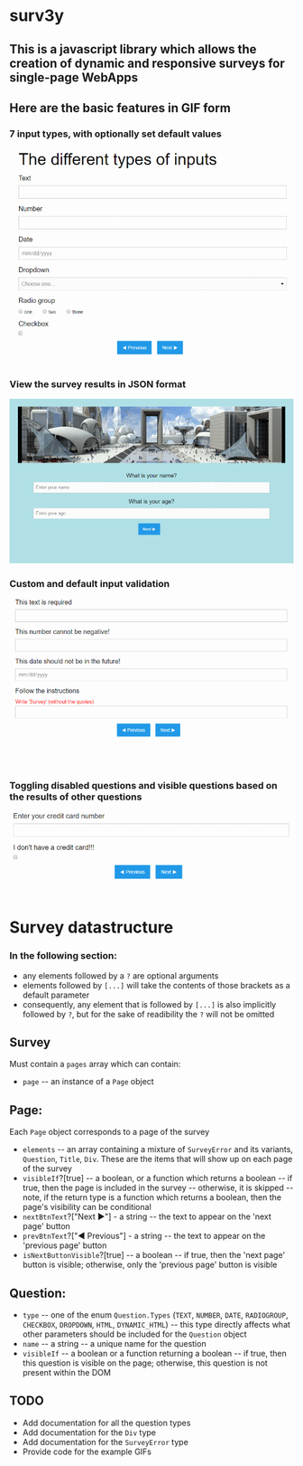 # surv3y

## This is a javascript library which allows the creation of dynamic and responsive surveys for single-page WebApps

## Here are the basic features in GIF form

### 7 input types, with optionally set default values

![solarized vim](https://github.com/dmitrykobets/surv3y/raw/surv3y-demo/doc_images/inputs_and_defaults.gif)

### View the survey results in JSON format

![solarized vim](https://github.com/dmitrykobets/surv3y/raw/surv3y-demo/doc_images/survey_results.gif)

### Custom and default input validation

![solarized vim](https://github.com/dmitrykobets/surv3y/raw/surv3y-demo/doc_images/validation.gif)

### Toggling disabled questions and visible questions based on the results of other questions

![solarized vim](https://github.com/dmitrykobets/surv3y/raw/surv3y-demo/doc_images/disabling_visibility.gif)



# Survey datastructure

### In the following section:
- any elements followed by a `?` are optional arguments
- elements followed by `[...]` will take the contents of those brackets as a default parameter
- consequently, any element that is followed by `[...]` is also implicitly followed by `?`, but for the sake of readibility the `?` will not be omitted

## Survey
Must contain a `pages` array which can contain:
- `page` -- an instance of a `Page` object

## Page:

Each `Page` object corresponds to a page of the survey

- `elements` -- an array containing a mixture of `SurveyError` and its variants, `Question`, `Title`, `Div`. These are the items that will show up on each page of the survey
- `visibleIf`?[true] -- a boolean, or a function which returns a boolean -- if true, then the page is included in the survey -- otherwise, it is skipped -- note, if the return type is a function which returns a boolean, then the page's visibility can be conditional
- `nextBtnText`?["Next &#9654;&#xFE0E;"] - a string -- the text to appear on the 'next page' button
- `prevBtnText`?["&#9664;&#xFE0E; Previous"] - a string -- the text to appear on the 'previous page' button
- `isNextButtonVisible`?[true] -- a boolean -- if true, then the 'next page' button is visible; otherwise, only the 'previous page' button is visible

## Question:
- `type` -- one of the enum `Question.Types` (`TEXT`, `NUMBER`, `DATE`, `RADIOGROUP`, `CHECKBOX`, `DROPDOWN`, `HTML`, `DYNAMIC_HTML`) -- this type directly affects what other parameters should be included for the `Question` object
- `name` -- a string -- a unique name for the question
- `visibleIf` -- a boolean or a function returning a boolean -- if true, then this question is visible on the page; otherwise, this question is not present within the DOM

## TODO
- Add documentation for all the question types
- Add documentation for the `Div` type
- Add documentation for the `SurveyError` type
- Provide code for the example GIFs

